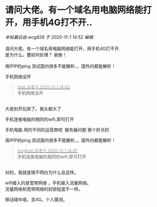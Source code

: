 # 请问大佬。有一个域名用电脑网络能打开，用手机4G打不开..


<i class="pstatus"> 本帖最后由 wcg928 于 2020-11-1 14:52 编辑 </i><br />
<br />
请问大佬。有一个域名用电脑网络能打开，用手机4G打不开.<br />
是为什么。要如何处理？ 谢谢！<br />
<br />
用IPIP的ping 测试国内很多不能解析，，国外的都能解析！<img src="static/image/smiley/default/cry.gif" smilieid="4" border="0" alt="" /><img src="static/image/smiley/default/cry.gif" smilieid="4" border="0" alt="" /><img src="static/image/smiley/default/cry.gif" smilieid="4" border="0" alt="" />

手机网络没开<img src="static/image/smiley/yct/008.gif" smilieid="39" border="0" alt="" /> 

<div class="quote"><blockquote><font size="2"><a href="https://www.hostloc.com/forum.php?mod=redirect&amp;goto=findpost&amp;pid=9384916&amp;ptid=760958" target="_blank"><font color="#999999">fatal 发表于 2020-11-1 14:42</font></a></font><br />
手机网络没开</blockquote></div><br />
大佬别开玩笑了。我头都大了

手机连接电脑的相同的wifi,即可打开

手机电脑 用的不同的运营商吧&nbsp;&nbsp;服务器问题 换个好点的

用IPIP的ping 测试国内很多不能解析，，国外的都能解析！<img src="static/image/smiley/default/cry.gif" smilieid="4" border="0" alt="" /><img src="static/image/smiley/default/cry.gif" smilieid="4" border="0" alt="" /><img src="static/image/smiley/default/cry.gif" smilieid="4" border="0" alt="" />

<div class="quote"><blockquote><font size="2"><a href="https://www.hostloc.com/forum.php?mod=redirect&amp;goto=findpost&amp;pid=9384941&amp;ptid=760958" target="_blank"><font color="#999999">longkulo 发表于 2020-11-1 14:47</font></a></font><br />
手机连接电脑的相同的wifi,即可打开</blockquote></div><br />
对的，我就是搞不明白为什么会这样。

wifi接入的是宽带网络 ，手机接入流量网络。<br />
流量网络和宽带网络的封锁程度不一样。<br />


移动墙中墙，含4G。个人猜测。
